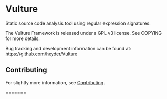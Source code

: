 Vulture
==
Static source code analysis tool using regular expression signatures.

The Vulture Framework is released under a GPL v3 license. See
COPYING for more details.

Bug tracking and development information can be found at:
 https://github.com/heyder/Vulture

Contributing
--
For slightly more information, see
[Contributing](https://github.com/heyder/Vulrure/blob/master/CONTRIBUTING.md).


[wiki]: https://github.com/heyder/Vulture/wiki
=======


